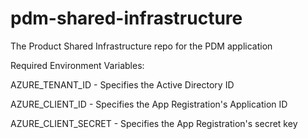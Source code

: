 # pdm-shared-infrastructure
The Product Shared Infrastructure repo for the PDM application

Required Environment Variables:

AZURE_TENANT_ID - Specifies the Active Directory ID

AZURE_CLIENT_ID - Specifies the App Registration's Application ID

AZURE_CLIENT_SECRET - Specifies the App Registration's secret key
